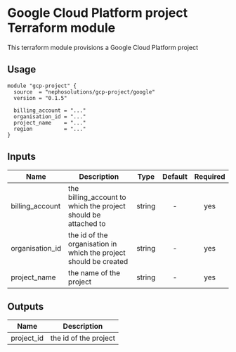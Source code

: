 # Google Cloud Platform project Terraform module

This terraform module provisions a Google Cloud Platform project

## Usage

```hcl
module "gcp-project" {
  source  = "nephosolutions/gcp-project/google"
  version = "0.1.5"

  billing_account = "..."
  organisation_id = "..."
  project_name    = "..."
  region          = "..."
}
```

## Inputs

| Name | Description | Type | Default | Required |
|------|-------------|:----:|:-----:|:-----:|
| billing_account | the billing_account to which the project should be attached to | string | - | yes |
| organisation_id | the id of the organisation in which the project should be created | string | - | yes |
| project_name | the name of the project | string | - | yes |

## Outputs

| Name | Description |
|------|-------------|
| project_id | the id of the project |
